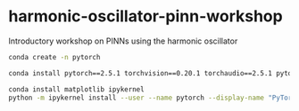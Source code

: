 # harmonic-oscillator-pinn-workshop
Introductory workshop on PINNs using the harmonic oscillator



```bash
conda create -n pytorch

conda install pytorch==2.5.1 torchvision==0.20.1 torchaudio==2.5.1 pytorch-cuda=12.4 -c pytorch -c nvidia

conda install matplotlib ipykernel
python -m ipykernel install --user --name pytorch --display-name "PyTorch"
```

